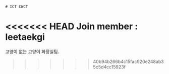 	# ICT CWCT

<<<<<<< HEAD
 Join member : leetaekgi
=======
고양이 없는 고양이 화장실팀.
>>>>>>> 40b94b266b4c15fac920e248ab35c5d4cc15923f
